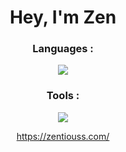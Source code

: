 <div align="center"><h1><b>Hey, I'm Zen</b></h1></div>

<div align="center"><h3>Languages :</h3></div>
<p align="center">
  <a href="https://skillicons.dev">
    <img src="https://skillicons.dev/icons?i=js,lua,php,mysql"/>
  </a>
</p>

<div align="center"><h3>Tools :</h3></div>
<p align="center">
  <a href="https://skillicons.dev">
    <img src="https://skillicons.dev/icons?i=bootstrap,discord,discordjs,github,robloxstudio,vscode,phpstorm,webstorm&perline=3"/>
  </a>
</p>

<div align="center">
  <a href="https://zentiouss.com/">https://zentiouss.com/</a>
</div>
